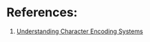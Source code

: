 
# References:

1. [Understanding Character Encoding Systems](https://jinlow.medium.com/understanding-character-encoding-systems-b91a6104c4a)